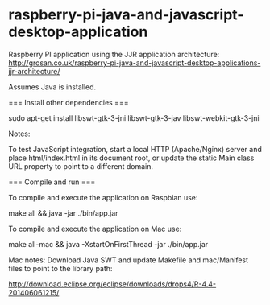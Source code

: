 raspberry-pi-java-and-javascript-desktop-application
====================================================

Raspberry PI application using the JJR application architecture:
http://grosan.co.uk/raspberry-pi-java-and-javascript-desktop-applications-jjr-architecture/

Assumes Java is installed.

=== Install other dependencies ===

sudo apt-get install libswt-gtk-3-jni libswt-gtk-3-jav libswt-webkit-gtk-3-jni

Notes:

To test JavaScript integration, start a local HTTP (Apache/Nginx) server and place html/index.html
in its document root, or update the static Main class URL property to point to a different domain.

=== Compile and run ===

To compile and execute the application on Raspbian use:

make all && java -jar ./bin/app.jar

To compile and execute the application on Mac use:

make all-mac && java -XstartOnFirstThread -jar ./bin/app.jar

Mac notes:
Download Java SWT and update Makefile and mac/Manifest files to point to the library path:

http://download.eclipse.org/eclipse/downloads/drops4/R-4.4-201406061215/